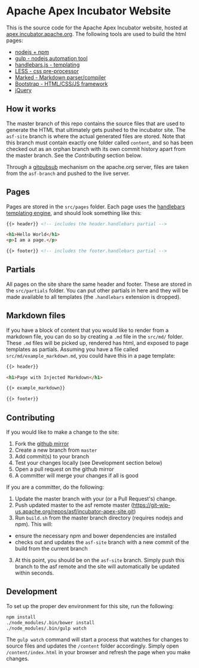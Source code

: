 Apache Apex Incubator Website
=============================

This is the source code for the Apache Apex Incubator website, hosted at [apex.incubator.apache.org](http://apex.incubator.apache.org/). The following tools are used to build the html pages:

- [nodejs + npm](https://nodejs.org/en/)
- [gulp - nodejs automation tool](http://gulpjs.com/)
- [handlebars.js - templating](http://handlebarsjs.com/)
- [LESS - css pre-processor](http://lesscss.org/)
- [Marked - Markdown parser/compiler](https://github.com/chjj/marked)
- [Bootstrap - HTML/CSS/JS framework](http://getbootstrap.com/)
- [jQuery](https://jquery.com/)


How it works
------------
The master branch of this repo contains the source files that are used to generate the HTML that ultimately gets pushed to the incubator site.
The `asf-site` branch is where the actual generated files are stored. Note that this branch must contain exactly one folder called `content`,
and so has been checked out as an orphan branch with its own commit history apart from the master branch. See the *Contributing* section below.

Through a [gitpubsub](http://www.apache.org/dev/gitpubsub.html) mechanism on the apache.org server,
files are taken from the `asf-branch` and pushed to the live server.

Pages
-----
Pages are stored in the `src/pages` folder. Each page uses the [handlebars templating engine](http://handlebarsjs.com/), and should look something like this:

```HTML
{{> header}} <!-- includes the header.handlebars partial -->

<h1>Hello World</h1>
<p>I am a page.</p>

{{> footer}} <!-- includes the footer.handlebars partial -->
```

Partials
--------
All pages on the site share the same header and footer. These are stored in the `src/partials` folder. You can put other partials in here and they will be made available to all templates (the `.handlebars` extension is dropped).

Markdown files
--------------
If you have a block of content that you would like to render from a markdown file, you can do so by creating a `.md` file in the `src/md/` folder.
These `.md` files will be picked up, rendered has html, and exposed to page templates as partials. 
Assuming you have a file called `src/md/example_markdown.md`, you could have this in a page template:

```HTML
{{> header}}

<h1>Page with Injected Markdown</h1>

{{> example_markdown}}

{{> footer}}
```

Contributing
------------
If you would like to make a change to the site:

1. Fork the [github mirror](https://github.com/apache/incubator-apex-site)
2. Create a new branch from `master`
3. Add commit(s) to your branch
4. Test your changes locally (see Development section below)
5. Open a pull request on the github mirror
6. A committer will merge your changes if all is good

If you are a committer, do the following:

1. Update the master branch with your (or a Pull Request's) change.
2. Push updated master to the asf remote master (https://git-wip-us.apache.org/repos/asf/incubator-apex-site.git)
2. Run `build.sh` from the master branch directory (requires nodejs and npm). This will:
  - ensure the necessary npm and bower dependencies are installed
  - checks out and updates the `asf-site` branch with a new commit of the build from the current branch
3. At this point, you should be on the `asf-site` branch. Simply push this branch to the asf remote and the site will automatically be updated within seconds.

Development
-----------
To set up the proper dev environment for this site, run the following:

```bash
npm install
./node_modules/.bin/bower install
./node_modules/.bin/gulp watch
```


The `gulp watch` command will start a process that watches for changes to source files and updates the `/content` folder accordingly.
Simply open `/content/index.html` in your browser and refresh the page when you make changes.